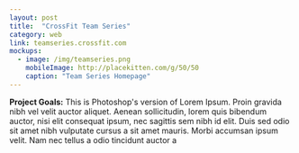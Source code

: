 ```yaml
---
layout: post
title:  "CrossFit Team Series"
category: web
link: teamseries.crossfit.com
mockups:
  - image: /img/teamseries.png
    mobileImage: http://placekitten.com/g/50/50
    caption: "Team Series Homepage"
---
```

**Project Goals:** This is Photoshop's version  of Lorem Ipsum. Proin gravida nibh vel velit auctor aliquet. Aenean sollicitudin, lorem quis bibendum auctor, nisi elit consequat ipsum, nec sagittis sem nibh id elit. Duis sed odio sit amet nibh vulputate cursus a sit amet mauris. Morbi accumsan ipsum velit. Nam nec tellus a odio tincidunt auctor a
